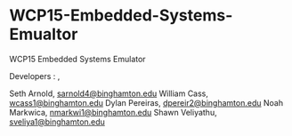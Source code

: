 # WCP15-Embedded-Systems-Emualtor
WCP15 Embedded Systems Emulator

Developers : <name>, <email>

Seth Arnold, sarnold4@binghamton.edu
William Cass, wcass1@binghamton.edu
Dylan Pereiras, dpereir2@binghamton.edu
Noah Markwica, nmarkwi1@binghamton.edu
Shawn Veliyathu, sveliya1@binghamton.edu
